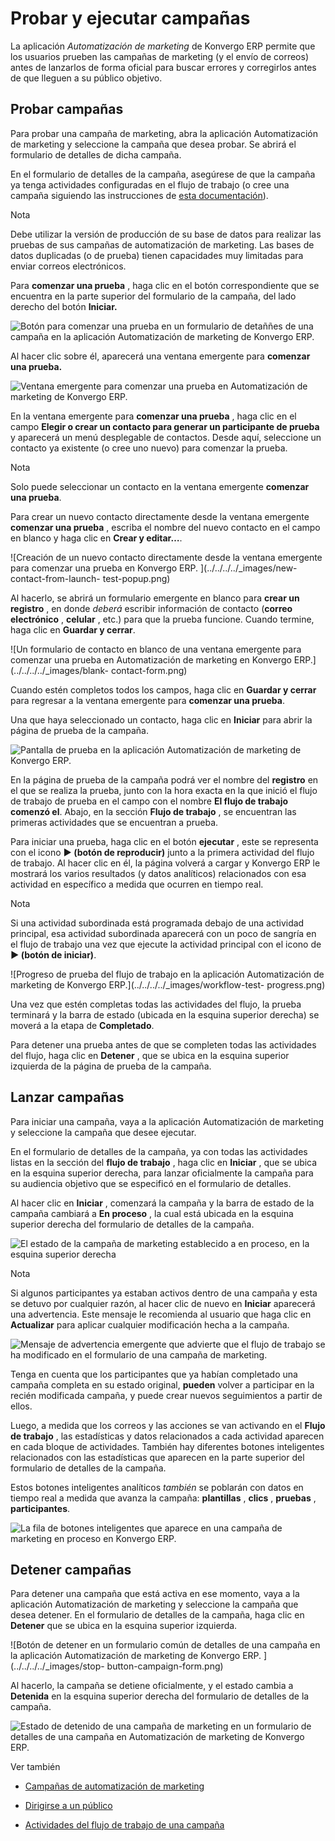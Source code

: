 # Probar y ejecutar campañas

La aplicación _Automatización de marketing_ de Konvergo ERP permite que los usuarios
prueben las campañas de marketing (y el envío de correos) antes de lanzarlos
de forma oficial para buscar errores y corregirlos antes de que lleguen a su
público objetivo.

## Probar campañas

Para probar una campaña de marketing, abra la aplicación Automatización de
marketing y seleccione la campaña que desea probar. Se abrirá el formulario de
detalles de dicha campaña.

En el formulario de detalles de la campaña, asegúrese de que la campaña ya
tenga actividades configuradas en el flujo de trabajo (o cree una campaña
siguiendo las instrucciones de [esta
documentación](workflow_activities)).

<div class="alert alert-primary">
<p class="alert-title">
Nota</p><p>Debe utilizar la versión de producción de su base de datos para realizar las pruebas de sus campañas de automatización de marketing. Las bases de datos duplicadas (o de prueba) tienen capacidades muy limitadas para enviar correos electrónicos.</p>
</div>

Para **comenzar una prueba** , haga clic en el botón correspondiente que se
encuentra en la parte superior del formulario de la campaña, del lado derecho
del botón **Iniciar.**

![Botón para comenzar una prueba en un formulario de detaññes de una campaña
en la aplicación Automatización de marketing de
Konvergo ERP.](../../../../_images/launch-test.png)

Al hacer clic sobre él, aparecerá una ventana emergente para **comenzar una
prueba.**

![Ventana emergente para comenzar una prueba en Automatización de marketing de
Konvergo ERP. ](../../../../_images/launch-test-popup-window.png)

En la ventana emergente para **comenzar una prueba** , haga clic en el campo
**Elegir o crear un contacto para generar un participante de prueba** y
aparecerá un menú desplegable de contactos. Desde aquí, seleccione un contacto
ya existente (o cree uno nuevo) para comenzar la prueba.

<div class="alert alert-primary">
<p class="alert-title">
Nota</p><p>Solo puede seleccionar un contacto en la ventana emergente <b>comenzar una prueba</b>.</p>
</div>

Para crear un nuevo contacto directamente desde la ventana emergente
**comenzar una prueba** , escriba el nombre del nuevo contacto en el campo en
blanco y haga clic en **Crear y editar…**.

![Creación de un nuevo contacto directamente desde la ventana emergente para
comenzar una prueba en Konvergo ERP. ](../../../../_images/new-contact-from-launch-
test-popup.png)

Al hacerlo, se abrirá un formulario emergente en blanco para **crear un
registro** , en donde _deberá_ escribir información de contacto (**correo
electrónico** , **celular** , etc.) para que la prueba funcione. Cuando
termine, haga clic en **Guardar y cerrar**.

![Un formulario de contacto en blanco de una ventana emergente para comenzar
una prueba en Automatización de marketing en Konvergo ERP.](../../../../_images/blank-
contact-form.png)

Cuando estén completos todos los campos, haga clic en **Guardar y cerrar**
para regresar a la ventana emergente para **comenzar una prueba**.

Una que haya seleccionado un contacto, haga clic en **Iniciar** para abrir la
página de prueba de la campaña.

![Pantalla de prueba en la aplicación Automatización de marketing de
Konvergo ERP.](../../../../_images/test-screen.png)

En la página de prueba de la campaña podrá ver el nombre del **registro** en
el que se realiza la prueba, junto con la hora exacta en la que inició el
flujo de trabajo de prueba en el campo con el nombre **El flujo de trabajo
comenzó el**. Abajo, en la sección **Flujo de trabajo** , se encuentran las
primeras actividades que se encuentran a prueba.

Para iniciar una prueba, haga clic en el botón **ejecutar** , este se
representa con el icono **▶️ (botón de reproducir)** junto a la primera
actividad del flujo de trabajo. Al hacer clic en él, la página volverá a
cargar y Konvergo ERP le mostrará los varios resultados (y datos analíticos)
relacionados con esa actividad en específico a medida que ocurren en tiempo
real.

<div class="alert alert-primary">
<p class="alert-title">
Nota</p><p>Si una actividad subordinada está programada debajo de una actividad principal, esa actividad subordinada aparecerá con un poco de sangría en el flujo de trabajo una vez que ejecute la actividad principal con el icono de <b>▶️ (botón de iniciar)</b>.</p>
</div> ![Progreso de prueba del flujo de trabajo en la aplicación
Automatización de marketing de Konvergo ERP.](../../../../_images/workflow-test-
progress.png)

Una vez que estén completas todas las actividades del flujo, la prueba
terminará y la barra de estado (ubicada en la esquina superior derecha) se
moverá a la etapa de **Completado**.

Para detener una prueba antes de que se completen todas las actividades del
flujo, haga clic en **Detener** , que se ubica en la esquina superior
izquierda de la página de prueba de la campaña.

## Lanzar campañas

Para iniciar una campaña, vaya a la aplicación Automatización de marketing y
seleccione la campaña que desee ejecutar.

En el formulario de detalles de la campaña, ya con todas las actividades
listas en la sección del **flujo de trabajo** , haga clic en **Iniciar** , que
se ubica en la esquina superior derecha, para lanzar oficialmente la campaña
para su audiencia objetivo que se especificó en el formulario de detalles.

Al hacer clic en **Iniciar** , comenzará la campaña y la barra de estado de la
campaña cambiará a **En proceso** , la cual está ubicada en la esquina
superior derecha del formulario de detalles de la campaña.

![El estado de la campaña de marketing establecido a en proceso, en la esquina
superior derecha](../../../../_images/campaign-running-status.png)
<div class="alert alert-primary">
<p class="alert-title">
Nota</p><p>Si algunos participantes ya estaban activos dentro de una campaña y esta se detuvo por cualquier razón, al hacer clic de nuevo en <b>Iniciar</b> aparecerá una advertencia. Este mensaje le recomienda al usuario que haga clic en <b>Actualizar</b> para aplicar cualquier modificación hecha a la campaña.</p>
<img alt="Mensaje de advertencia emergente que advierte que el flujo de trabajo se ha modificado en el formulario de una campaña de marketing. " class="align-center" src="../../../../_images/workflow-modification-warning.png"/>
<p>Tenga en cuenta que los participantes que ya habían completado una campaña completa en su estado original, <b>pueden</b> volver a participar en la recién modificada campaña, y puede crear nuevos seguimientos a partir de ellos.</p>
</div>

Luego, a medida que los correos y las acciones se van activando en el **Flujo
de trabajo** , las estadísticas y datos relacionados a cada actividad aparecen
en cada bloque de actividades. También hay diferentes botones inteligentes
relacionados con las estadísticas que aparecen en la parte superior del
formulario de detalles de la campaña.

Estos botones inteligentes analíticos _también_ se poblarán con datos en
tiempo real a medida que avanza la campaña: **plantillas** , **clics** ,
**pruebas** , **participantes**.

![La fila de botones inteligentes que aparece en una campaña de marketing en
proceso en Konvergo ERP.](../../../../_images/campaign-smart-buttons.png)

## Detener campañas

Para detener una campaña que está activa en ese momento, vaya a la aplicación
Automatización de marketing y seleccione la campaña que desea detener. En el
formulario de detalles de la campaña, haga clic en **Detener** que se ubica en
la esquina superior izquierda.

![Botón de detener en un formulario común de detalles de una campaña en la
aplicación Automatización de marketing de Konvergo ERP. ](../../../../_images/stop-
button-campaign-form.png)

Al hacerlo, la campaña se detiene oficialmente, y el estado cambia a
**Detenida** en la esquina superior derecha del formulario de detalles de la
campaña.

![Estado de detenido de una campaña de marketing en un formulario de detalles
de una campaña en Automatización de marketing de Konvergo ERP.
](../../../../_images/campaign-stopped-status-bar.png) <div class="alert alert-secondary">
<p class="alert-title">
Ver también</p><ul>
<li><p><a href="first_campaign">Campañas de automatización de marketing</a></p></li>
<li><p><a href="target_audience">Dirigirse a un público</a></p></li>
<li><p><a href="workflow_activities">Actividades del flujo de trabajo de una campaña</a></p></li>
</ul>
</div>

